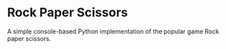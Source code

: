 # Rock Paper Scissors

A simple console-based Python implementation of the popular game Rock paper scissors.
